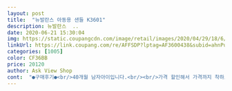 ```yaml
---
layout: post 
title:  "뉴발란스 아동용 샌들 K3601" 
description: 뉴발란스  ..
date: 2020-06-21 15:30:04 
img: https://static.coupangcdn.com/image/retail/images/2020/04/29/18/6/fa6afd4c-ba8c-410d-aa8b-f2e75df7582d.jpg 
linkUrl: https://link.coupang.com/re/AFFSDP?lptag=AF3600438&subid=ahnPublicAsk&pageKey=1555908352&itemId=2661077454&vendorItemId=70638231558&traceid=V0-113-41ee6e49b5e1c21f 
categories: [1005] 
color: CF36BB 
price: 20120 
author: Ask View Shop 
cont:  "●구매후기●<br/>40개월 남자아이입니다.<br/><br/>가격 할인해서 가격까지 착하고 제가 신고 싶네요.<br/>^^ㅋㅋ<br/>가볍고.<br/><br/>그래서 인지 신고 벗기가 쫌 아이들은 어려워요.<br/>.<br/><br/>그럼 그냥 신는걸로.<br/>ㅋㅋ<br/>내년에도 여유있게 신을 수 있겠어요.<br/><br/>뒤쪽에 찍찍이 박음질하고 나머지는 본드로 붙여놨는데 거기부분이 좀 허술하네요.<br/>.<br/><br/>막상 신겨놓으니 색이 화사하게 튀어서 귀엽네요 저렴하게 구입했으니 한철 잘 신기고 내년에 더 이쁜거 사주려고요 싸이즈는 항상 뉴발신발만 신겨서 잘 맞아요.<br/>.<br/><br/>매장가서 신겨볼고 살까 하다가 요즘 시국이 이래서 나가지도 못하고 온라인쇼핑했더니.<br/>.<br/><br/>발볼이 넓은편이라서 뉴발신발이 잘 맞아요<br/>발을 넣어보니 운동화 200 보다 분명 사이즈는 작은데 꽤 남네요<br/>비오는 날은 좀 생각해 봐야겠어요.<br/><br/>비오는날 신고 나가면 바로 미끄러져 넘어질꺼같은 느낌은 있지만<br/>색깔 깔끔하고 신발 푹신하니 편하고 발 안아프고<br/>색상은 화면이랑 똑같고요.<br/><br/>샌들  밑창은 좀 미끄러울거 같아서<br/>샌들 자체 발볼이 넓어서 엄청 커보이는 느낌?<br/>샌들사면 한 해 밖에 못 신어서 2치수 정도 크게 주문했는데<br/>실측은 200운동화랑 발바닥을 대보니 분명 운동화가 큰데<br/>아... <br/>.<br/> 샌들이 더 커보이는건 왜지? ㅋㅋㅋ<br/>아이 발사이즈는 자로 쟀을 때  155에요.<br/><br/>아이는 너무 좋아하지만 저는 그다지 입니다.<br/><br/>어차피 햇빛나는 날만 신을꺼라 상관없을꺼같아요^^<br/>운동화 200신는 여아라 200 시켰어요<br/>이전에 신었던색은 검정이었고 발등과 뒤쪽에 찍찍이가 있었는데.<br/>.<br/>이건 발앞쪽이랑 뒷쪽에 찍찍이가 있네요.<br/>.<br/><br/>핑크색 사달라고 하는거 오렌지색으로 겨우 바꿨어요.<br/>.<br/><br/>하지만 위아래로 찍찍이 부분이 잘 잡아줘서 딸아아기 괜찮다고 하네요<br/>40개월 남자아이입니다.<br/><br/>가격 할인해서 가격까지 착하고 제가 신고 싶네요.<br/>^^ㅋㅋ<br/>가볍고.<br/><br/>그래서 인지 신고 벗기가 쫌 아이들은 어려워요.<br/>.<br/><br/>그럼 그냥 신는걸로.<br/>ㅋㅋ<br/>내년에도 여유있게 신을 수 있겠어요.<br/><br/>뒤쪽에 찍찍이 박음질하고 나머지는 본드로 붙여놨는데 거기부분이 좀 허술하네요.<br/>.<br/><br/>막상 신겨놓으니 색이 화사하게 튀어서 귀엽네요 저렴하게 구입했으니 한철 잘 신기고 내년에 더 이쁜거 사주려고요 싸이즈는 항상 뉴발신발만 신겨서 잘 맞아요.<br/>.<br/><br/>매장가서 신겨볼고 살까 하다가 요즘 시국이 이래서 나가지도 못하고 온라인쇼핑했더니.<br/>.<br/><br/>발볼이 넓은편이라서 뉴발신발이 잘 맞아요<br/>발을 넣어보니 운동화 200 보다 분명 사이즈는 작은데 꽤 남네요<br/>비오는 날은 좀 생각해 봐야겠어요.<br/><br/>비오는날 신고 나가면 바로 미끄러져 넘어질꺼같은 느낌은 있지만<br/>색깔 깔끔하고 신발 푹신하니 편하고 발 안아프고<br/>색상은 화면이랑 똑같고요.<br/><br/>샌들  밑창은 좀 미끄러울거 같아서<br/>샌들 자체 발볼이 넓어서 엄청 커보이는 느낌?<br/>샌들사면 한 해 밖에 못 신어서 2치수 정도 크게 주문했는데<br/>실측은 200운동화랑 발바닥을 대보니 분명 운동화가 큰데<br/>아... <br/>.<br/> 샌들이 더 커보이는건 왜지? ㅋㅋㅋ<br/>아이 발사이즈는 자로 쟀을 때  155에요.<br/><br/>아이는 너무 좋아하지만 저는 그다지 입니다.<br/><br/>어차피 햇빛나는 날만 신을꺼라 상관없을꺼같아요^^<br/>운동화 200신는 여아라 200 시켰어요<br/>이전에 신었던색은 검정이었고 발등과 뒤쪽에 찍찍이가 있었는데.<br/>.<br/>이건 발앞쪽이랑 뒷쪽에 찍찍이가 있네요.<br/>.<br/><br/>핑크색 사달라고 하는거 오렌지색으로 겨우 바꿨어요.<br/>.<br/><br/>하지만 위아래로 찍찍이 부분이 잘 잡아줘서 딸아아기 괜찮다고 하네요<br/>" 
---
```

